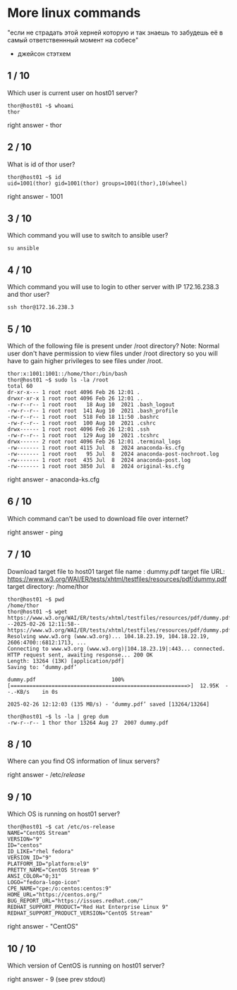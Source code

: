 # More linux commands

"если не страдать этой херней которую и так знаешь то забудешь её в самый ответственнный момент на собесе"
 - джейсон стэтхем

## 1 / 10
Which user is current user on host01 server?

```
thor@host01 ~$ whoami 
thor
```

right answer - thor

## 2 / 10
What is id of thor user?

```
thor@host01 ~$ id
uid=1001(thor) gid=1001(thor) groups=1001(thor),10(wheel)
```

right answer - 1001

## 3 / 10
Which command you will use to switch to ansible user?

```
su ansible
```

## 4 / 10
Which command you will use to login to other server with IP 172.16.238.3 and thor user?

```
ssh thor@172.16.238.3
```

## 5 / 10
Which of the following file is present under /root directory?
Note: Normal user don't have permission to view files under /root directory so you will have to gain higher privileges to see files under /root.

```
thor:x:1001:1001::/home/thor:/bin/bash
thor@host01 ~$ sudo ls -la /root
total 60
dr-xr-x--- 1 root root 4096 Feb 26 12:01 .
drwxr-xr-x 1 root root 4096 Feb 26 12:01 ..
-rw-r--r-- 1 root root   18 Aug 10  2021 .bash_logout
-rw-r--r-- 1 root root  141 Aug 10  2021 .bash_profile
-rw-r--r-- 1 root root  518 Feb 18 11:50 .bashrc
-rw-r--r-- 1 root root  100 Aug 10  2021 .cshrc
drwx------ 1 root root 4096 Feb 26 12:01 .ssh
-rw-r--r-- 1 root root  129 Aug 10  2021 .tcshrc
drwx------ 2 root root 4096 Feb 26 12:01 .terminal_logs
-rw------- 1 root root 4115 Jul  8  2024 anaconda-ks.cfg
-rw------- 1 root root   95 Jul  8  2024 anaconda-post-nochroot.log
-rw------- 1 root root  435 Jul  8  2024 anaconda-post.log
-rw------- 1 root root 3850 Jul  8  2024 original-ks.cfg
```

right answer - anaconda-ks.cfg

## 6 / 10
Which command can't be used to download file over internet?

right answer - ping

## 7 / 10
Download target file to host01
target file name : dummy.pdf
target file URL: https://www.w3.org/WAI/ER/tests/xhtml/testfiles/resources/pdf/dummy.pdf
target directory: /home/thor

```
thor@host01 ~$ pwd
/home/thor
thor@host01 ~$ wget https://www.w3.org/WAI/ER/tests/xhtml/testfiles/resources/pdf/dummy.pdf
--2025-02-26 12:11:58--  https://www.w3.org/WAI/ER/tests/xhtml/testfiles/resources/pdf/dummy.pdf
Resolving www.w3.org (www.w3.org)... 104.18.23.19, 104.18.22.19, 2606:4700::6812:1713, ...
Connecting to www.w3.org (www.w3.org)|104.18.23.19|:443... connected.
HTTP request sent, awaiting response... 200 OK
Length: 13264 (13K) [application/pdf]
Saving to: ‘dummy.pdf’

dummy.pdf                        100%[========================================================>]  12.95K  --.-KB/s    in 0s      

2025-02-26 12:12:03 (135 MB/s) - ‘dummy.pdf’ saved [13264/13264]

thor@host01 ~$ ls -la | grep dum
-rw-r--r-- 1 thor thor 13264 Aug 27  2007 dummy.pdf
```

##  8 / 10
Where can you find OS information of linux servers?

right answer - /etc/*release*

## 9 / 10
Which OS is running on host01 server?

```
thor@host01 ~$ cat /etc/os-release 
NAME="CentOS Stream"
VERSION="9"
ID="centos"
ID_LIKE="rhel fedora"
VERSION_ID="9"
PLATFORM_ID="platform:el9"
PRETTY_NAME="CentOS Stream 9"
ANSI_COLOR="0;31"
LOGO="fedora-logo-icon"
CPE_NAME="cpe:/o:centos:centos:9"
HOME_URL="https://centos.org/"
BUG_REPORT_URL="https://issues.redhat.com/"
REDHAT_SUPPORT_PRODUCT="Red Hat Enterprise Linux 9"
REDHAT_SUPPORT_PRODUCT_VERSION="CentOS Stream"
```

right answer - "CentOS"

## 10 / 10
Which version of CentOS is running on host01 server?

right answer - 9 (see prev stdout)

